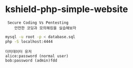 # kshield-php-simple-website
```
 Secure Coding Vs Pentesting
    안전한 코딩과 모의해킹을 실습해보자
```

```bash
mysql -u root -p < database.sql
php -S localhost:4444
```
```
더미데이터 유저
alice:password (normal user)
bob:password (admin)fdd
```



